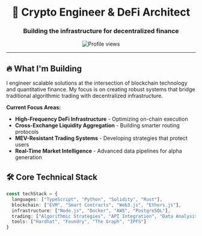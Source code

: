 <h1 align="center">🚀 Crypto Engineer & DeFi Architect</h1>
<h3 align="center">Building the infrastructure for decentralized finance</h3>

<p align="center">
  <img src="https://komarev.com/gh-ps://profile-counter.types=flat-square&color=0e75b6" alt="Profile views" />
</p>

---

## 🔥 What I'm Building

I engineer scalable solutions at the intersection of blockchain technology and quantitative finance. My focus is on creating robust systems that bridge traditional algorithmic trading with decentralized infrastructure.

**Current Focus Areas:**
- **High-Frequency DeFi Infrastructure** - Optimizing on-chain execution
- **Cross-Exchange Liquidity Aggregation** - Building smarter routing protocols
- **MEV-Resistant Trading Systems** - Developing strategies that protect users
- **Real-Time Market Intelligence** - Advanced data pipelines for alpha generation

## 🛠 Core Technical Stack

```typescript
const techStack = {
  languages: ["TypeScript", "Python", "Solidity", "Rust"],
  blockchain: ["EVM", "Smart Contracts", "Web3.js", "Ethers.js"],
  infrastructure: ["Node.js", "Docker", "AWS", "PostgreSQL"],
  trading: ["Algorithmic Strategies", "API Integration", "Data Analysis"],
  tools: ["Hardhat", "Foundry", "The Graph", "IPFS"]
}
